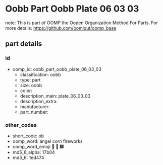 # Oobb Part Oobb Plate 06 03 03  

note: This is part of OOMP the Oopen Organization Method For Parts. For more details: https://github.com/oomlout/oomp_base

##  part details





### id
* oomp_id: oobb_part_oobb_plate_06_03_03
  * classification: oobb
  * type: part
  * size: oobb
  * color: 
  * description_main: plate_06_03_03
  * description_extra: 
  * manufacturer: 
  * part_number: 

### other_codes
* short_code: ob
* oomp_word: angel corn fireworks
* oomp_word_emoji :angel: :corn: :fireworks:
* md5_6_alpha: 17b04
* md5_6: 1ed474